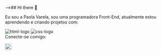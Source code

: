 
-->## Hi there 👋

Eu sou a Paola Varela, sou uma programadora Front-End, atualmente estou aprendendo e criando projetos com:

<img src="https://img.shields.io/badge/HTML5-E34F26?style=for-the-badge&logo=html5&logoColor=white" alt="html-logo" />
<img src="https://img.shields.io/badge/CSS3-1572B6?style=for-the-badge&logo=css3&logoColor=white" alt="css-logo" />
<br />
Conecte-se comigo:
<p>
  <a href=https://www.linkedin.com/in/paola-varela-/>
  <img alígn="left" alt="LinkedIn - logo" width="22px" src="https://cdn.jsdelivr.net/npm/simple-icons@v3/icons/linkedin.svg" />
    </a>
</p>
<br />
